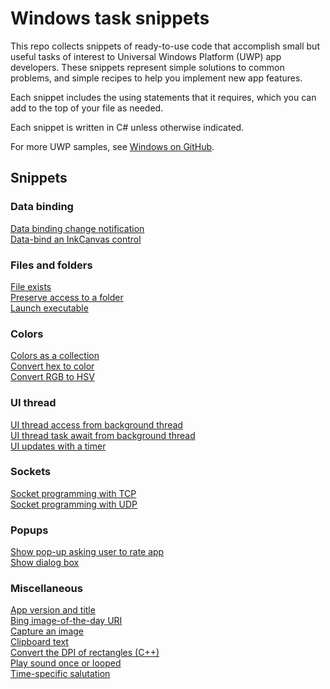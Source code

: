 # Windows task snippets

This repo collects snippets of ready-to-use code that accomplish small but useful tasks of
 interest to Universal Windows Platform (UWP) app developers. These snippets represent
 simple solutions to common problems, and simple recipes to help you implement new app features.  

Each snippet includes the using 
statements that it requires, which you can add to the top of your file as needed.

Each snippet is written in C# unless otherwise indicated. 

For more UWP samples, see [Windows on GitHub](http://microsoft.github.io/windows/).

## Snippets

### Data binding

[Data binding change notification](tasks/Data-binding-change-notification.md)  
[Data-bind an InkCanvas control](tasks/InkCanvas-data-binding.md)  

### Files and folders

[File exists](tasks/File-exists.md)  
[Preserve access to a folder](tasks/Folder-access-preservation.md)  
[Launch executable](tasks/Launch-executable.md)  

### Colors

[Colors as a collection](tasks/Colors-as-a-collection.md)  
[Convert hex to color](tasks/Convert-hex-to-color.md)  
[Convert RGB to HSV](tasks/Convert-RGB-to-HSV.md)  

### UI thread

[UI thread access from background thread](tasks/UI-thread-access-from-background-thread.md)  
[UI thread task await from background thread](tasks/UI-thread-task-await-from-background-thread.md)  
[UI updates with a timer](tasks/UI-updates-with-a-timer.md)  

### Sockets

[Socket programming with TCP](tasks/Socket-programming-with-TCP.md)  
[Socket programming with UDP](tasks/Socket-programming-with-UDP.md)  

### Popups
[Show pop-up asking user to rate app](tasks/Store-app-rating-pop-up.md)  
[Show dialog box](tasks/Show-dialog-box.md)  

### Miscellaneous

[App version and title](tasks/App-version-and-title.md)  
[Bing image-of-the-day URI](tasks/Bing-image-of-the-day-URI.md)  
[Capture an image](tasks/Capture-an-image.md)  
[Clipboard text](tasks/Clipboard-text.md)  
[Convert the DPI of rectangles (C++)](tasks/Convert-DPI-rectangles.md)  
[Play sound once or looped](tasks/Play-sound-once-or-looped.md)  
[Time-specific salutation](tasks/Time-specific-salutation.md)  
  